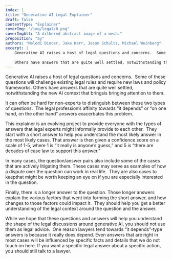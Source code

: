 ```yaml
---
index: 1
title: "Generative AI Legal Explainer"
draft: false
contentType: "Explainer"
coverImg: "/img/legal/0.png"
coverImgAlt: "A dithered abstract image of a mesh."
preposition: "by"
authors: "Melodi Dincer, Jake Karr, Jason Schultz, Michael Weinberg"
excerpt: |
    Generative AI raises a host of legal questions and concerns.  Some of these questions will challenge existing legal rules and require new laws and policy frameworks.
    
    Others have answers that are quite well settled, notwithstanding the new AI context that bringsis bringing attention to them.
---
```


Generative AI raises a host of legal questions and concerns.  Some of these questions will challenge existing legal rules and require new laws and policy frameworks. Others have answers that are quite well settled, notwithstanding the new AI context that bringsis bringing attention to them.

It can often be hard for non-experts to distinguish between these two types of questions.  The legal profession’s affinity towards “it depends” or “on one hand, on the other hand” answers exacerbates this problem.  

This explainer is an evolving project to provide everyone with the types of answers that legal experts might informally provide to each other.  They start with a short answer to help you understand the most likely answer in the most likely cases. That answer is then given a confidence score on a scale of 1-5, where 1 is “it really is anyone’s guess,” and 5 is “there are decades of case law to support this answer.” 

In many cases, the question/answer pairs also include some of the cases that are actively litigating them. These cases may serve as examples of how a dispute over the question can work in real life.  They are also cases to keepthat might be worth keeping an eye on if you are especially interested in the question.

Finally, there is a longer answer to the question. Those longer answers explain the various factors that went into forming the short answer, and how changes to those factors could impact it.  They should help you get a better understanding of the legal context around the question and the answer.

While we hope that these questions and answers will help you understand the shape of the legal discussions around generative AI, you should not use them as legal advice.  One reason lawyers tend towards “it depends”-type answers is because it really does depend. Even answers that are right in most cases will be influenced by specific facts and details that we do not touch on here. If you want a specific legal answer about a specific action, you should still talk to a lawyer.